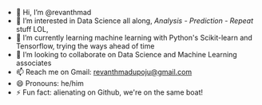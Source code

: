 - 👋 Hi, I’m @revanthmad
- 👀 I’m interested in Data Science all along, *Analysis - Prediction - Repeat* stuff LOL, 
- 🌱 I’m currently learning machine learning with Python's Scikit-learn and Tensorflow, trying the ways ahead of time
- 💞️ I’m looking to collaborate on Data Science and Machine Learning associates
- 📫 Reach me on Gmail: revanthmadupoju@gmail.com
- 😄 Pronouns: he/him
- ⚡ Fun fact: alienating on Github, we're on the same boat!

<!---
revanthmad/revanthmad is a ✨ special ✨ repository because its `README.md` (this file) appears on your GitHub profile.
You can click the Preview link to take a look at your changes.
--->
